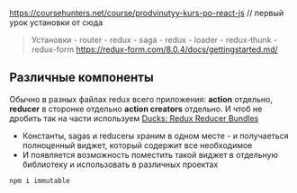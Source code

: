 https://coursehunters.net/course/prodvinutyy-kurs-po-react-js  // первый урок установки от сюда
>  Установки
    - router 
    - redux 
    - saga 
    - redux 
    - loader
    - redux-thunk
    - redux-form  https://redux-form.com/8.0.4/docs/gettingstarted.md/


## Различные компоненты
Обычно в разных файлах redux всего приложения: __action__ отдельно, __reducer__   в сторонке отдельно
__action creators__ отдельно. И чтоб не дробить так на части используем [Ducks: Redux Reducer Bundles](https://github.com/erikras/ducks-modular-redux)
- Константы, sagas и reducerы храним в одном месте - и получаеться полноценный виджет, который содержит все необходимое
- И появляется возможность поместить такой виджет в отдельную библиотеку и использовать в различных проектах 

```node
npm i immutable
```